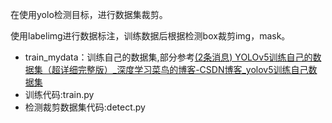 在使用yolo检测目标，进行数据集裁剪。

使用labelimg进行数据标注，训练数据后根据检测box裁剪img，mask。

- train_mydata：训练自己的数据集,部分参考[(2条消息) YOLOv5训练自己的数据集（超详细完整版）_深度学习菜鸟的博客-CSDN博客_yolov5训练自己数据集](https://blog.csdn.net/qq_36756866/article/details/109111065)
- 训练代码:train.py
- 检测裁剪数据集代码:detect.py
